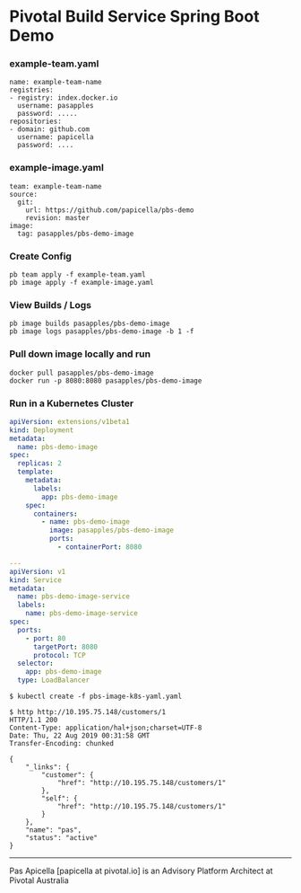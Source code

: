 # Pivotal Build Service Spring Boot Demo

### example-team.yaml

```
name: example-team-name
registries:
- registry: index.docker.io
  username: pasapples
  password: .....
repositories:
- domain: github.com
  username: papicella
  password: ....
```

### example-image.yaml

```
team: example-team-name
source:
  git:
    url: https://github.com/papicella/pbs-demo
    revision: master
image:
  tag: pasapples/pbs-demo-image
```

### Create Config 

```
pb team apply -f example-team.yaml
pb image apply -f example-image.yaml
```

### View Builds / Logs

```
pb image builds pasapples/pbs-demo-image
pb image logs pasapples/pbs-demo-image -b 1 -f
```

### Pull down image locally and run

```
docker pull pasapples/pbs-demo-image
docker run -p 8080:8080 pasapples/pbs-demo-image
```

### Run in a Kubernetes Cluster

``` yaml
apiVersion: extensions/v1beta1
kind: Deployment
metadata:
  name: pbs-demo-image
spec:
  replicas: 2
  template:
    metadata:
      labels:
        app: pbs-demo-image
    spec:
      containers:
        - name: pbs-demo-image
          image: pasapples/pbs-demo-image
          ports:
            - containerPort: 8080

---
apiVersion: v1
kind: Service
metadata:
  name: pbs-demo-image-service
  labels:
    name: pbs-demo-image-service
spec:
  ports:
    - port: 80
      targetPort: 8080
      protocol: TCP
  selector:
    app: pbs-demo-image
  type: LoadBalancer
```

```
$ kubectl create -f pbs-image-k8s-yaml.yaml
```

``` http request
$ http http://10.195.75.148/customers/1
HTTP/1.1 200
Content-Type: application/hal+json;charset=UTF-8
Date: Thu, 22 Aug 2019 00:31:58 GMT
Transfer-Encoding: chunked

{
    "_links": {
        "customer": {
            "href": "http://10.195.75.148/customers/1"
        },
        "self": {
            "href": "http://10.195.75.148/customers/1"
        }
    },
    "name": "pas",
    "status": "active"
}
```


<hr />

Pas Apicella [papicella at pivotal.io] is an Advisory Platform Architect at Pivotal Australia